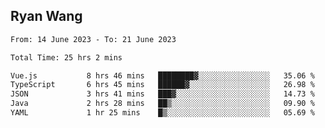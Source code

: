 ## Ryan Wang

<!--START_SECTION:waka-->

```txt
From: 14 June 2023 - To: 21 June 2023

Total Time: 25 hrs 2 mins

Vue.js           8 hrs 46 mins   ████████▓░░░░░░░░░░░░░░░░   35.06 %
TypeScript       6 hrs 45 mins   ██████▓░░░░░░░░░░░░░░░░░░   26.98 %
JSON             3 hrs 41 mins   ███▓░░░░░░░░░░░░░░░░░░░░░   14.73 %
Java             2 hrs 28 mins   ██▒░░░░░░░░░░░░░░░░░░░░░░   09.90 %
YAML             1 hr 25 mins    █▒░░░░░░░░░░░░░░░░░░░░░░░   05.69 %
```

<!--END_SECTION:waka-->
